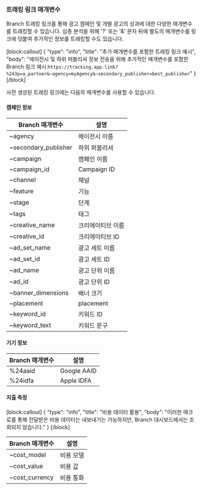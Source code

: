 ### 트래킹 링크 매개변수

Branch 트래킹 링크를 통해 광고 캠페인 및 개별 광고의 성과에 대한 다양한 매개변수를 트래킹할 수 있습니다. 심층 분석을 위해 '?' 또는 '&' 문자 뒤에 별도의 매개변수를 링크에 덧붙여 추가적인 정보를 트래킹할 수도 있습니다.

[block:callout]
{
  "type": "info",
  "title": "추가 매개변수를 포함한 트래킹 링크 예시",
  "body": "에이전시 및 하위 퍼블리셔 정보 전송을 위해 추가적인 매개변수를 포함한 Branch 링크 예시:`https://tracking.app.link?%243p=a_partner&~agency=myAgency&~secondary_publisher=best_publisher`"
}
[/block]

사전 생성된 트래킹 링크에는 다음의 매개변수를 사용할 수 있습니다.

#### 캠페인 정보

|      Branch 매개변수       |     설명      |
|------------------------|-------------|
| ~agency                | 에이전시 이름     |
| ~secondary\_publisher | 하위 퍼블리셔     |
| ~campaign              | 캠페인 이름      |
| ~campaign\_id         | Campaign ID |
| ~channel               | 채널          |
| ~feature               | 기능          |
| ~stage                 | 단계          |
| ~tags                  | 태그          |
| ~creative\_name       | 크리에이티브 이름   |
| ~creative\_id         | 크리에이티브 ID   |
| ~ad\_set\_name       | 광고 세트 이름    |
| ~ad\_set\_id         | 광고 세트 ID    |
| ~ad\_name             | 광고 단위 이름    |
| ~ad\_id               | 광고 단위 ID    |
| ~banner\_dimensions   | 배너 크기       |
| ~placement             | placement   |
| ~keyword\_id          | 키워드 ID      |
| ~keyword\_text        | 키워드 문구      |

#### 기기 정보

| Branch 매개변수 |     설명      |
|-------------|-------------|
| %24aaid     | Google AAID |
| %24idfa     | Apple IDFA  |

#### 지출 측정

[block:callout]
{
  "type": "info",
  "title": "비용 데이터 활용",
  "body": "이러한 매크로를 통해 전달받은 비용 데이터는 내보내기는 가능하지만, Branch 대시보드에서는 조회되지 않습니다."
}
[/block]

|   Branch 매개변수    |  설명   |
|------------------|-------|
| ~cost\_model    | 비용 모델 |
| ~cost\_value    | 비용 값  |
| ~cost\_currency | 비용 통화 |
